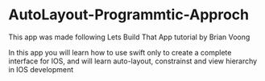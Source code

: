 # AutoLayout-Programmtic-Approch
This app was made following Lets Build That App tutorial by Brian Voong

In this app you will learn how to use swift only to create a complete interface for IOS, and will learn auto-layout, constrainst
and view hierarchy in IOS development
